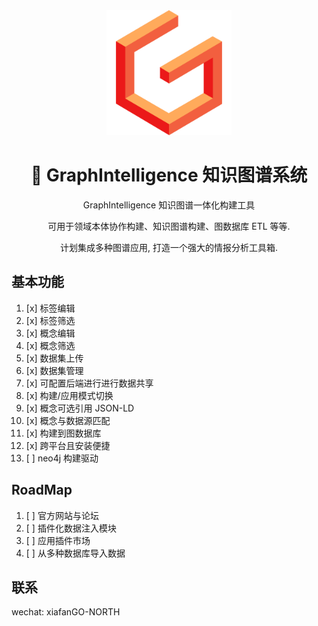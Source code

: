 <div align="center">
<img height="200px" src="https://github.com/SOVLOOKUP/GraphIntelligence/raw/master/static/icon.png"/>
<h1>🚀 GraphIntelligence 知识图谱系统</h1>
   <p>
GraphIntelligence 知识图谱一体化构建工具
</p>
 <p>
可用于领域本体协作构建、知识图谱构建、图数据库 ETL 等等.
</p>
<p>
计划集成多种图谱应用, 打造一个强大的情报分析工具箱.
</p>
</div>

## 基本功能

1. [x] 标签编辑
2. [x] 标签筛选
3. [x] 概念编辑
4. [x] 概念筛选
5. [x] 数据集上传 
6. [x] 数据集管理
7. [x] 可配置后端进行进行数据共享
8. [x] 构建/应用模式切换
9. [x] 概念可选引用 JSON-LD
10. [x] 概念与数据源匹配
11. [x] 构建到图数据库
12. [x] 跨平台且安装便捷
13. [ ] neo4j 构建驱动

## RoadMap

1. [ ] 官方网站与论坛
2. [ ] 插件化数据注入模块
3. [ ] 应用插件市场
4. [ ] 从多种数据库导入数据

## 联系

wechat: xiafanGO-NORTH